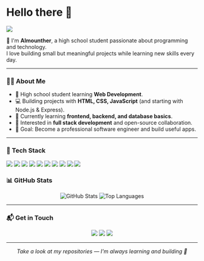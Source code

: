 # Hello there 👋

![](https://github.com/almonther-altumi/almonther-altumi/blob/main/header.png)

🌟 I'm **Almounther**, a high school student passionate about programming and technology.  
I love building small but meaningful projects while learning new skills every day.  

---

### 👨‍💻 About Me
* 🏫 High school student learning **Web Development**.  
* 💻 Building projects with **HTML, CSS, JavaScript** (and starting with Node.js & Express).  
* 🌱 Currently learning **frontend, backend, and database basics**.  
* 🚀 Interested in **full stack development** and open-source collaboration.  
* 🎯 Goal: Become a professional software engineer and build useful apps.

---
### 🔧 Tech Stack
<p align="left">
  <!-- Frontend -->
  <img src="https://img.shields.io/badge/Frontend-HTML5-orange?style=flat-square&logo=html5" />
  <img src="https://img.shields.io/badge/Frontend-CSS3-blue?style=flat-square&logo=css3" />
  <img src="https://img.shields.io/badge/Frontend-JavaScript-yellow?style=flat-square&logo=javascript" />
  <img src="https://img.shields.io/badge/Frontend-React-blue?style=flat-square&logo=react" />
  <img src="https://img.shields.io/badge/Frontend-Next.js-black?style=flat-square&logo=next.js" />
  <img src="https://img.shields.io/badge/Frontend-TailwindCSS-06B6D4?style=flat-square&logo=tailwindcss&logoColor=white" />

  <!-- Backend -->
  <img src="https://img.shields.io/badge/Backend-Node.js-green?style=flat-square&logo=node.js" />
  <img src="https://img.shields.io/badge/Backend-Express-black?style=flat-square&logo=express" />

  <!-- Tools -->
  <img src="https://img.shields.io/badge/Tools-Git-red?style=flat-square&logo=git" />
  <img src="https://img.shields.io/badge/Tools-GitHub-black?style=flat-square&logo=github" />
</p>


### 📊 GitHub Stats
<p align="center">
  <img src="https://github-readme-stats.vercel.app/api?username=almonther-altumi&show_icons=true&theme=radical" alt="GitHub Stats" />
  <img src="https://github-readme-stats.vercel.app/api/top-langs/?username=almonther-altumi&layout=compact&theme=radical" alt="Top Languages" />
</p>

---

### 📬 Get in Touch
<p align="center">
  <a href="https://github.com/almonther-altumi"><img src="https://img.icons8.com/material-outlined/30/000000/github.png"/></a>
  <a href="https://www.linkedin.com/in/almonther-altumi-developer/"><img src="https://img.icons8.com/material-outlined/30/000000/linkedin.png"/></a>
  <a href="mailto:monthertumi2025@gmail.com"><img src="https://img.icons8.com/material-outlined/30/000000/email.png"/></a>
</p>

---

<p align="center">
  <i>Take a look at my repositories — I'm always learning and building 🚀</i>
</p>
